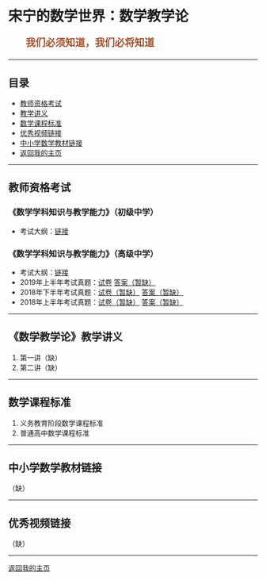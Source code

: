 # 宋宁的数学世界：数学教学论

<p style="color:sienna;font-family:KaiTi;margin-left:35px;font-weight:bold;font-size:20px";>
    我们必须知道，我们必将知道
</p>

---

## 目录

+ <a href="#zige">教师资格考试</a>
+ <a href="#lecture">教学讲义</a>
+ <a href="#biao">数学课程标准</a>
+ <a href="#video">优秀视频链接</a>
+ <a href="#book">中小学数学教材链接</a>
+ <a href="/index.html"> 返回我的主页 </a>

---

## <a name="zige"> 教师资格考试 </a>

### 《数学学科知识与教学能力》（初级中学）

+ 考试大纲：<a href="/html/lecture/mathTeacher/chuzhong/chuzhong-exam.html">链接</a>

### 《数学学科知识与教学能力》（高级中学）

+ 考试大纲：<a href="/html/lecture/mathTeacher/gaozhong/gaozhong-exam.html">链接</a>
+ 2019年上半年考试真题：<a href="/html/lecture/mathTeacher/gaozhong/2019-1-e.html">试卷</a> <a href="/html/lecture/mathTeacher/gaozhong/2019-1-a.html">答案（暂缺）</a>
+ 2018年下半年考试真题：<a href="/html/lecture/mathTeacher/gaozhong/2018-2-e.html">试卷（暂缺）</a> <a href="/html/lecture/mathTeacher/gaozhong/2018-2-a.html">答案（暂缺）</a>
+ 2018年上半年考试真题：<a href="/html/lecture/mathTeacher/gaozhong/2018-1-e.html">试卷（暂缺）</a> <a href="/html/lecture/mathTeacher/gaozhong/2018-1-a.html">答案（暂缺）</a>

---

## <a name="lecture"> 《数学教学论》教学讲义 </a>

1. 第一讲（缺）
2. 第二讲（缺）

---

## <a name="biao"> 数学课程标准 </a>

1. 义务教育阶段数学课程标准
2. 普通高中数学课程标准

---

## <a name="book"> 中小学数学教材链接 </a>

（缺）

---

## <a name="video"> 优秀视频链接 </a>

（缺）

---

<a href="/index.html"> 返回我的主页 </a>
